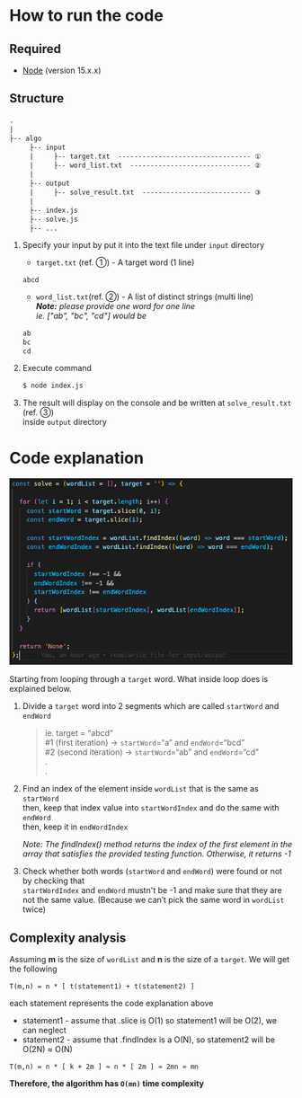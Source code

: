 # How to run the code

## Required

- [Node](https://nodejs.org/en/) (version 15.x.x)

## Structure

```
.
|
├-- algo
     ├-- input
     |     ├-- target.txt  --------------------------------- ①
     |     ├-- word_list.txt  ------------------------------ ②
     |
     ├-- output
     |     ├-- solve_result.txt  --------------------------- ③
     |
     ├-- index.js
     ├-- solve.js
     ├-- ...

```

1.  Specify your input by put it into the text file under `input` directory

    - `target.txt` (ref. ①) - A target word (1 line)

    ```
    abcd
    ```

    - `word_list.txt`(ref. ②) - A list of distinct strings (multi line)\
      **_Note:_** _please provide one word for one line_\
      _ie. ["ab", "bc", "cd"] would be_

    ```
    ab
    bc
    cd
    ```

2.  Execute command
    ```bash
    $ node index.js
    ```
3.  The result will display on the console and be written at `solve_result.txt` (ref. ③)\
    inside `output` directory

# Code explanation

![code-preview](./doc/code.png)

Starting from looping through a `target` word. What inside loop does is explained below.

1. Divide a `target` word into 2 segments which are called `startWord` and `endWord`

   > ie. target = “abcd”\
   > #1 (first iteration) -> `startWord`=“a” and `endWord`=“bcd”\
   > #2 (second iteration) -> `startWord`=“ab” and `endWord`=“cd”\
   >  .\
   >  .

2. Find an index of the element inside `wordList` that is the same as `startWord`\
    then, keep that index value into `startWordIndex` and do the same with `endWord`\
    then, keep it in `endWordIndex`

   _Note: The findIndex() method returns the index of the first element in the array that satisfies the provided testing function. Otherwise, it returns -1_

3. Check whether both words (`startWord` and `endWord`) were found or not by checking that\
   `startWordIndex` and `endWord` mustn't be -1 and make sure that they are not the same value\. (Because we can’t pick the same word in `wordList` twice)

## Complexity analysis

Assuming **m** is the size of `wordList` and **n** is the size of a `target`. We will get the following

```
T(m,n) = n * [ t(statement1) + t(statement2) ]
```

each statement represents the code explanation above

- statement1 - assume that .slice is O(1) so statement1 will be O(2), we can neglect
- statement2 - assume that .findIndex is a O(N), so statement2 will be O(2N) ≈ O(N)

```
T(m,n) = n * [ k + 2m ] ≈ n * [ 2m ] ≈ 2mn ≈ mn
```

**Therefore, the algorithm has `O(mn)` time complexity**
